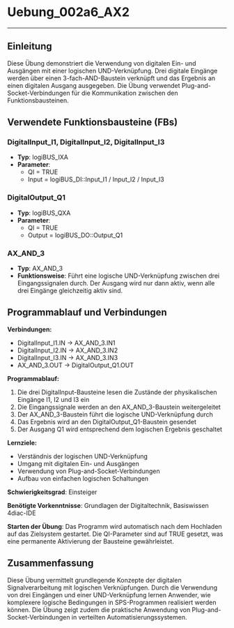 # Uebung_002a6_AX2

* * * * * * * * * *

## Einleitung
Diese Übung demonstriert die Verwendung von digitalen Ein- und Ausgängen mit einer logischen UND-Verknüpfung. Drei digitale Eingänge werden über einen 3-fach-AND-Baustein verknüpft und das Ergebnis an einen digitalen Ausgang ausgegeben. Die Übung verwendet Plug-and-Socket-Verbindungen für die Kommunikation zwischen den Funktionsbausteinen.

## Verwendete Funktionsbausteine (FBs)

### DigitalInput_I1, DigitalInput_I2, DigitalInput_I3
- **Typ**: logiBUS_IXA
- **Parameter**: 
  - QI = TRUE
  - Input = logiBUS_DI::Input_I1 / Input_I2 / Input_I3

### DigitalOutput_Q1
- **Typ**: logiBUS_QXA
- **Parameter**:
  - QI = TRUE
  - Output = logiBUS_DO::Output_Q1

### AX_AND_3
- **Typ**: AX_AND_3
- **Funktionsweise**: Führt eine logische UND-Verknüpfung zwischen drei Eingangssignalen durch. Der Ausgang wird nur dann aktiv, wenn alle drei Eingänge gleichzeitig aktiv sind.

## Programmablauf und Verbindungen

**Verbindungen:**
- DigitalInput_I1.IN → AX_AND_3.IN1
- DigitalInput_I2.IN → AX_AND_3.IN2  
- DigitalInput_I3.IN → AX_AND_3.IN3
- AX_AND_3.OUT → DigitalOutput_Q1.OUT

**Programmablauf:**
1. Die drei DigitalInput-Bausteine lesen die Zustände der physikalischen Eingänge I1, I2 und I3 ein
2. Die Eingangssignale werden an den AX_AND_3-Baustein weitergeleitet
3. Der AX_AND_3-Baustein führt die logische UND-Verknüpfung durch
4. Das Ergebnis wird an den DigitalOutput_Q1-Baustein gesendet
5. Der Ausgang Q1 wird entsprechend dem logischen Ergebnis geschaltet

**Lernziele:**
- Verständnis der logischen UND-Verknüpfung
- Umgang mit digitalen Ein- und Ausgängen
- Verwendung von Plug-and-Socket-Verbindungen
- Aufbau von einfachen logischen Schaltungen

**Schwierigkeitsgrad**: Einsteiger

**Benötigte Vorkenntnisse**: Grundlagen der Digitaltechnik, Basiswissen 4diac-IDE

**Starten der Übung**: Das Programm wird automatisch nach dem Hochladen auf das Zielsystem gestartet. Die QI-Parameter sind auf TRUE gesetzt, was eine permanente Aktivierung der Bausteine gewährleistet.

## Zusammenfassung
Diese Übung vermittelt grundlegende Konzepte der digitalen Signalverarbeitung mit logischen Verknüpfungen. Durch die Verwendung von drei Eingängen und einer UND-Verknüpfung lernen Anwender, wie komplexere logische Bedingungen in SPS-Programmen realisiert werden können. Die Übung zeigt zudem die praktische Anwendung von Plug-and-Socket-Verbindungen in verteilten Automatisierungssystemen.